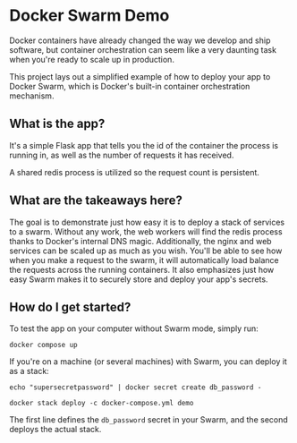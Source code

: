 # Docker Swarm Demo
Docker containers have already changed the way we develop and ship software,
but container orchestration can seem like a very daunting task when you're
ready to scale up in production.

This project lays out a simplified example of how to deploy your app to Docker
Swarm, which is Docker's built-in container orchestration mechanism.

## What is the app?
It's a simple Flask app that tells you the id of the container the process is
running in, as well as the number of requests it has received.

A shared redis process is utilized so the request count is persistent.

## What are the takeaways here?
The goal is to demonstrate just how easy it is to deploy a stack of services
to a swarm. Without any work, the web workers will find the redis process
thanks to Docker's internal DNS magic. Additionally, the nginx and web services
can be scaled up as much as you wish. You'll be able to see how when you make
a request to the swarm, it will automatically load balance the requests across
the running containers. It also emphasizes just how easy Swarm makes it to
securely store and deploy your app's secrets.

## How do I get started?
To test the app on your computer without Swarm mode, simply run:
```
docker compose up
```

If you're on a machine (or several machines) with Swarm, you can deploy it as
a stack:
```
echo "supersecretpassword" | docker secret create db_password -

docker stack deploy -c docker-compose.yml demo
```

The first line defines the `db_password` secret in your Swarm, and the second deploys the actual stack.
